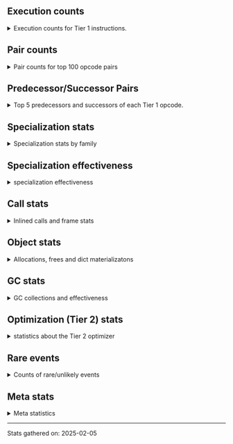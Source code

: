 ## Execution counts

<details>
<summary> Execution counts for Tier 1 instructions. </summary>


The "miss ratio" column shows the percentage of times the instruction
executed that it deoptimized. When this happens, the base unspecialized
instruction is not counted.

<table>
<thead>
<tr>
<th align="left">Name</th>
<th align="right">Base Count</th>
<th align="right">Head Count</th>
<th align="right">Change</th>
</tr>
</thead>
<tbody>
<tr>
<td align="left">BINARY_OP</td>
<td align="right">12</td>
<td align="right">34</td>
<td align="right">183.3%</td>
</tr>
<tr>
<td align="left">LOAD_FAST</td>
<td align="right">22,674,885</td>
<td align="right">22,674,885</td>
<td align="right">0.0%</td>
</tr>
<tr>
<td align="left">LOAD_CONST_IMMORTAL</td>
<td align="right">17,672,175</td>
<td align="right">17,672,175</td>
<td align="right">0.0%</td>
</tr>
<tr>
<td align="left">STORE_ATTR_INSTANCE_VALUE</td>
<td align="right">17,463,596</td>
<td align="right">17,463,596</td>
<td align="right">0.0%</td>
</tr>
<tr>
<td align="left">RETURN_VALUE</td>
<td align="right">13,308,160</td>
<td align="right">13,308,160</td>
<td align="right">0.0%</td>
</tr>
<tr>
<td align="left">STORE_FAST</td>
<td align="right">13,110,864</td>
<td align="right">13,110,864</td>
<td align="right">0.0%</td>
</tr>
<tr>
<td align="left">LOAD_FAST_LOAD_FAST</td>
<td align="right">8,944,203</td>
<td align="right">8,944,203</td>
<td align="right">0.0%</td>
</tr>
<tr>
<td align="left">RESUME_CHECK</td>
<td align="right">8,942,251</td>
<td align="right">8,942,251</td>
<td align="right">0.0%</td>
</tr>
<tr>
<td align="left">LOAD_GLOBAL_MODULE</td>
<td align="right">4,584,391</td>
<td align="right">4,584,391</td>
<td align="right">0.0%</td>
</tr>
<tr>
<td align="left">FOR_ITER_RANGE</td>
<td align="right">4,578,024</td>
<td align="right">4,578,024</td>
<td align="right">0.0%</td>
</tr>
<tr>
<td align="left">POP_TOP</td>
<td align="right">4,576,225</td>
<td align="right">4,576,225</td>
<td align="right">0.0%</td>
</tr>
<tr>
<td align="left">CALL_PY_EXACT_ARGS</td>
<td align="right">4,576,147</td>
<td align="right">4,576,147</td>
<td align="right">0.0%</td>
</tr>
<tr>
<td align="left">JUMP_BACKWARD_NO_JIT</td>
<td align="right">4,368,048</td>
<td align="right">4,368,048</td>
<td align="right">0.0%</td>
</tr>
<tr>
<td align="left">LOAD_ATTR_INSTANCE_VALUE</td>
<td align="right">4,366,171</td>
<td align="right">4,366,171</td>
<td align="right">0.0%</td>
</tr>
<tr>
<td align="left">LOAD_ATTR_METHOD_WITH_VALUES</td>
<td align="right">4,366,034</td>
<td align="right">4,366,034</td>
<td align="right">0.0%</td>
</tr>
<tr>
<td align="left">EXIT_INIT_CHECK</td>
<td align="right">4,365,898</td>
<td align="right">4,365,898</td>
<td align="right">0.0%</td>
</tr>
<tr>
<td align="left">CALL_ALLOC_AND_ENTER_INIT</td>
<td align="right">4,365,898</td>
<td align="right">4,365,898</td>
<td align="right">0.0%</td>
</tr>
<tr>
<td align="left">POP_ITER</td>
<td align="right">210,117</td>
<td align="right">210,117</td>
<td align="right">0.0%</td>
</tr>
<tr>
<td align="left">LOAD_SMALL_INT</td>
<td align="right">210,117</td>
<td align="right">210,117</td>
<td align="right">0.0%</td>
</tr>
<tr>
<td align="left">GET_ITER</td>
<td align="right">210,048</td>
<td align="right">210,048</td>
<td align="right">0.0%</td>
</tr>
<tr>
<td align="left">POP_JUMP_IF_FALSE</td>
<td align="right">210,048</td>
<td align="right">210,048</td>
<td align="right">0.0%</td>
</tr>
<tr>
<td align="left">CALL_BUILTIN_CLASS</td>
<td align="right">210,045</td>
<td align="right">210,045</td>
<td align="right">0.0%</td>
</tr>
<tr>
<td align="left">LOAD_GLOBAL_BUILTIN</td>
<td align="right">210,045</td>
<td align="right">210,045</td>
<td align="right">0.0%</td>
</tr>
<tr>
<td align="left">COMPARE_OP_INT</td>
<td align="right">209,977</td>
<td align="right">209,977</td>
<td align="right">0.0%</td>
</tr>
<tr>
<td align="left">LOAD_ATTR_METHOD_NO_DICT</td>
<td align="right">208,035</td>
<td align="right">208,035</td>
<td align="right">0.0%</td>
</tr>
<tr>
<td align="left">CALL_LIST_APPEND</td>
<td align="right">207,899</td>
<td align="right">207,899</td>
<td align="right">0.0%</td>
</tr>
<tr>
<td align="left">PUSH_NULL</td>
<td align="right">8,799</td>
<td align="right">8,799</td>
<td align="right">0.0%</td>
</tr>
<tr>
<td align="left">LOAD_ATTR_MODULE</td>
<td align="right">8,448</td>
<td align="right">8,448</td>
<td align="right">0.0%</td>
</tr>
<tr>
<td align="left">CALL_NON_PY_GENERAL</td>
<td align="right">4,360</td>
<td align="right">4,360</td>
<td align="right">0.0%</td>
</tr>
<tr>
<td align="left">CALL_BUILTIN_FAST_WITH_KEYWORDS</td>
<td align="right">4,156</td>
<td align="right">4,156</td>
<td align="right">0.0%</td>
</tr>
<tr>
<td align="left">BUILD_LIST</td>
<td align="right">2,148</td>
<td align="right">2,148</td>
<td align="right">0.0%</td>
</tr>
<tr>
<td align="left">POP_JUMP_IF_NOT_NONE</td>
<td align="right">2,148</td>
<td align="right">2,148</td>
<td align="right">0.0%</td>
</tr>
<tr>
<td align="left">DELETE_FAST</td>
<td align="right">2,079</td>
<td align="right">2,079</td>
<td align="right">0.0%</td>
</tr>
<tr>
<td align="left">BINARY_OP_ADD_INT</td>
<td align="right">2,078</td>
<td align="right">2,078</td>
<td align="right">0.0%</td>
</tr>
<tr>
<td align="left">BINARY_OP_MULTIPLY_INT</td>
<td align="right">2,078</td>
<td align="right">2,078</td>
<td align="right">0.0%</td>
</tr>
<tr>
<td align="left">BINARY_OP_SUBTRACT_FLOAT</td>
<td align="right">2,078</td>
<td align="right">2,078</td>
<td align="right">0.0%</td>
</tr>
<tr>
<td align="left">BINARY_OP_ADD_FLOAT</td>
<td align="right">2,075</td>
<td align="right">2,075</td>
<td align="right">0.0%</td>
</tr>
<tr>
<td align="left">LOAD_ATTR</td>
<td align="right">306</td>
<td align="right">306</td>
<td align="right">0.0%</td>
</tr>
<tr>
<td align="left">CALL</td>
<td align="right">268</td>
<td align="right">268</td>
<td align="right">0.0%</td>
</tr>
<tr>
<td align="left">CALL_FUNCTION_EX</td>
<td align="right">138</td>
<td align="right">138</td>
<td align="right">0.0%</td>
</tr>
<tr>
<td align="left">BUILD_TUPLE</td>
<td align="right">138</td>
<td align="right">138</td>
<td align="right">0.0%</td>
</tr>
<tr>
<td align="left">LOAD_DEREF</td>
<td align="right">138</td>
<td align="right">138</td>
<td align="right">0.0%</td>
</tr>
<tr>
<td align="left">LOAD_CONST_MORTAL</td>
<td align="right">136</td>
<td align="right">136</td>
<td align="right">0.0%</td>
</tr>
<tr>
<td align="left">TO_BOOL</td>
<td align="right">112</td>
<td align="right">112</td>
<td align="right">0.0%</td>
</tr>
<tr>
<td align="left">LOAD_GLOBAL</td>
<td align="right">108</td>
<td align="right">108</td>
<td align="right">0.0%</td>
</tr>
<tr>
<td align="left">FOR_ITER</td>
<td align="right">77</td>
<td align="right">77</td>
<td align="right">0.0%</td>
</tr>
<tr>
<td align="left">MAKE_FUNCTION</td>
<td align="right">69</td>
<td align="right">69</td>
<td align="right">0.0%</td>
</tr>
<tr>
<td align="left">NOP</td>
<td align="right">69</td>
<td align="right">69</td>
<td align="right">0.0%</td>
</tr>
<tr>
<td align="left">CALL_INTRINSIC_1</td>
<td align="right">69</td>
<td align="right">69</td>
<td align="right">0.0%</td>
</tr>
<tr>
<td align="left">COPY_FREE_VARS</td>
<td align="right">69</td>
<td align="right">69</td>
<td align="right">0.0%</td>
</tr>
<tr>
<td align="left">IS_OP</td>
<td align="right">69</td>
<td align="right">69</td>
<td align="right">0.0%</td>
</tr>
<tr>
<td align="left">JUMP_FORWARD</td>
<td align="right">69</td>
<td align="right">69</td>
<td align="right">0.0%</td>
</tr>
<tr>
<td align="left">LIST_EXTEND</td>
<td align="right">69</td>
<td align="right">69</td>
<td align="right">0.0%</td>
</tr>
<tr>
<td align="left">MAKE_CELL</td>
<td align="right">69</td>
<td align="right">69</td>
<td align="right">0.0%</td>
</tr>
<tr>
<td align="left">POP_JUMP_IF_TRUE</td>
<td align="right">69</td>
<td align="right">69</td>
<td align="right">0.0%</td>
</tr>
<tr>
<td align="left">SET_FUNCTION_ATTRIBUTE</td>
<td align="right">69</td>
<td align="right">69</td>
<td align="right">0.0%</td>
</tr>
<tr>
<td align="left">STORE_DEREF</td>
<td align="right">69</td>
<td align="right">69</td>
<td align="right">0.0%</td>
</tr>
<tr>
<td align="left">STORE_FAST_STORE_FAST</td>
<td align="right">69</td>
<td align="right">69</td>
<td align="right">0.0%</td>
</tr>
<tr>
<td align="left">BINARY_SUBSCR_TUPLE_INT</td>
<td align="right">68</td>
<td align="right"></td>
<td align="right"></td>
</tr>
<tr>
<td align="left">CALL_METHOD_DESCRIPTOR_NOARGS</td>
<td align="right">68</td>
<td align="right">68</td>
<td align="right">0.0%</td>
</tr>
<tr>
<td align="left">CALL_METHOD_DESCRIPTOR_O</td>
<td align="right">68</td>
<td align="right">68</td>
<td align="right">0.0%</td>
</tr>
<tr>
<td align="left">CALL_PY_GENERAL</td>
<td align="right">68</td>
<td align="right">68</td>
<td align="right">0.0%</td>
</tr>
<tr>
<td align="left">TO_BOOL_BOOL</td>
<td align="right">68</td>
<td align="right">68</td>
<td align="right">0.0%</td>
</tr>
<tr>
<td align="left">UNPACK_SEQUENCE_TWO_TUPLE</td>
<td align="right">68</td>
<td align="right">68</td>
<td align="right">0.0%</td>
</tr>
<tr>
<td align="left">BINARY_SUBSCR</td>
<td align="right">22</td>
<td align="right"></td>
<td align="right"></td>
</tr>
<tr>
<td align="left">UNPACK_SEQUENCE</td>
<td align="right">22</td>
<td align="right">22</td>
<td align="right">0.0%</td>
</tr>
<tr>
<td align="left">LOAD_CONST</td>
<td align="right">17</td>
<td align="right">17</td>
<td align="right">0.0%</td>
</tr>
<tr>
<td align="left">RESUME</td>
<td align="right">11</td>
<td align="right">11</td>
<td align="right">0.0%</td>
</tr>
<tr>
<td align="left">STORE_ATTR</td>
<td align="right">8</td>
<td align="right">8</td>
<td align="right">0.0%</td>
</tr>
<tr>
<td align="left">COMPARE_OP</td>
<td align="right">4</td>
<td align="right">4</td>
<td align="right">0.0%</td>
</tr>
<tr>
<td align="left">JUMP_BACKWARD</td>
<td align="right">4</td>
<td align="right">4</td>
<td align="right">0.0%</td>
</tr>
<tr>
<td align="left">INTERPRETER_EXIT</td>
<td align="right">2</td>
<td align="right">2</td>
<td align="right">0.0%</td>
</tr>
<tr>
<td align="left">BINARY_OP_SUBSCR_TUPLE_INT</td>
<td align="right"></td>
<td align="right">68</td>
<td align="right"></td>
</tr>
</tbody>
</table>


</details>

## Pair counts

<details>
<summary> Pair counts for top 100 opcode pairs </summary>


Pairs of specialized operations that deoptimize and are then followed by
the corresponding unspecialized instruction are not counted as pairs.

Not included in comparative output.


</details>

## Predecessor/Successor Pairs

<details>
<summary> Top 5 predecessors and successors of each Tier 1 opcode. </summary>


This does not include the unspecialized instructions that occur after a
specialized instruction deoptimizes.

Not included in comparative output.


</details>

## Specialization stats

<details>
<summary> Specialization stats by family </summary>

### BINARY_OP

<details>
<summary> specialization stats for BINARY_OP family </summary>

<table>
<thead>
<tr>
<th align="left">Kind</th>
<th align="right">Base Count</th>
<th align="right">Base Ratio</th>
<th align="right">Head Count</th>
<th align="right">Head Ratio</th>
<th align="right">Change</th>
</tr>
</thead>
<tbody>
<tr>
<td align="left">
deferred
<details>
<summary>ⓘ</summary>

Lists the number of "deferred" (i.e. not specialized) instructions executed.
</details>
</td>
<td align="right">7</td>
<td align="right">0.1%</td>
<td align="right">8</td>
<td align="right">0.1%</td>
<td align="right">14.3%</td>
</tr>
<tr>
<td align="left">
hit
<details>
<summary>ⓘ</summary>

Specialized instructions that complete.
</details>
</td>
<td align="right">8,243</td>
<td align="right">99.1%</td>
<td align="right">8,311</td>
<td align="right">98.8%</td>
<td align="right">0.8%</td>
</tr>
<tr>
<td align="left">
miss
<details>
<summary>ⓘ</summary>

Specialized instructions that deopt.
</details>
</td>
<td align="right">66</td>
<td align="right">0.8%</td>
<td align="right">66</td>
<td align="right">0.8%</td>
<td align="right">0.0%</td>
</tr>
</tbody>
</table>

<table>
<thead>
<tr>
<th align="left">Success</th>
<th align="right">Base Count</th>
<th align="right">Base Ratio</th>
<th align="right">Head Count</th>
<th align="right">Head Ratio</th>
<th align="right">Change</th>
</tr>
</thead>
<tbody>
<tr>
<td align="left">Success</td>
<td align="right">4</td>
<td align="right">80.0%</td>
<td align="right">25</td>
<td align="right">96.2%</td>
<td align="right">525.0%</td>
</tr>
<tr>
<td align="left">Failure</td>
<td align="right">1</td>
<td align="right">20.0%</td>
<td align="right">1</td>
<td align="right">3.8%</td>
<td align="right">0.0%</td>
</tr>
</tbody>
</table>

<table>
<thead>
<tr>
<th align="left">Failure kind</th>
<th align="right">Base Count</th>
<th align="right">Base Ratio</th>
<th align="right">Head Count</th>
<th align="right">Head Ratio</th>
<th align="right">Change</th>
</tr>
</thead>
<tbody>
<tr>
<td align="left">add different types</td>
<td align="right">1</td>
<td align="right">100.0%</td>
<td align="right">1</td>
<td align="right">100.0%</td>
<td align="right">0.0%</td>
</tr>
</tbody>
</table>


</details>

### CALL

<details>
<summary> specialization stats for CALL family </summary>

<table>
<thead>
<tr>
<th align="left">Kind</th>
<th align="right">Base Count</th>
<th align="right">Base Ratio</th>
<th align="right">Head Count</th>
<th align="right">Head Ratio</th>
<th align="right">Change</th>
</tr>
</thead>
<tbody>
<tr>
<td align="left">
deferred
<details>
<summary>ⓘ</summary>

Lists the number of "deferred" (i.e. not specialized) instructions executed.
</details>
</td>
<td align="right">24</td>
<td align="right">0.0%</td>
<td align="right">24</td>
<td align="right">0.0%</td>
<td align="right">0.0%</td>
</tr>
<tr>
<td align="left">
hit
<details>
<summary>ⓘ</summary>

Specialized instructions that complete.
</details>
</td>
<td align="right">9,364,281</td>
<td align="right">100.0%</td>
<td align="right">9,364,281</td>
<td align="right">100.0%</td>
<td align="right">0.0%</td>
</tr>
</tbody>
</table>

<table>
<thead>
<tr>
<th align="left">Success</th>
<th align="right">Base Count</th>
<th align="right">Base Ratio</th>
<th align="right">Head Count</th>
<th align="right">Head Ratio</th>
<th align="right">Change</th>
</tr>
</thead>
<tbody>
<tr>
<td align="left">Success</td>
<td align="right">244</td>
<td align="right">100.0%</td>
<td align="right">244</td>
<td align="right">100.0%</td>
<td align="right">0.0%</td>
</tr>
<tr>
<td align="left">Failure</td>
<td align="right">0</td>
<td align="right">0.0%</td>
<td align="right">0</td>
<td align="right">0.0%</td>
<td align="right"></td>
</tr>
</tbody>
</table>


</details>

### COMPARE_OP

<details>
<summary> specialization stats for COMPARE_OP family </summary>

<table>
<thead>
<tr>
<th align="left">Kind</th>
<th align="right">Base Count</th>
<th align="right">Base Ratio</th>
<th align="right">Head Count</th>
<th align="right">Head Ratio</th>
<th align="right">Change</th>
</tr>
</thead>
<tbody>
<tr>
<td align="left">
deferred
<details>
<summary>ⓘ</summary>

Lists the number of "deferred" (i.e. not specialized) instructions executed.
</details>
</td>
<td align="right">2</td>
<td align="right">0.0%</td>
<td align="right">2</td>
<td align="right">0.0%</td>
<td align="right">0.0%</td>
</tr>
<tr>
<td align="left">
hit
<details>
<summary>ⓘ</summary>

Specialized instructions that complete.
</details>
</td>
<td align="right">209,977</td>
<td align="right">100.0%</td>
<td align="right">209,977</td>
<td align="right">100.0%</td>
<td align="right">0.0%</td>
</tr>
</tbody>
</table>

<table>
<thead>
<tr>
<th align="left">Success</th>
<th align="right">Base Count</th>
<th align="right">Base Ratio</th>
<th align="right">Head Count</th>
<th align="right">Head Ratio</th>
<th align="right">Change</th>
</tr>
</thead>
<tbody>
<tr>
<td align="left">Success</td>
<td align="right">2</td>
<td align="right">100.0%</td>
<td align="right">2</td>
<td align="right">100.0%</td>
<td align="right">0.0%</td>
</tr>
<tr>
<td align="left">Failure</td>
<td align="right">0</td>
<td align="right">0.0%</td>
<td align="right">0</td>
<td align="right">0.0%</td>
<td align="right"></td>
</tr>
</tbody>
</table>


</details>

### FOR_ITER

<details>
<summary> specialization stats for FOR_ITER family </summary>

<table>
<thead>
<tr>
<th align="left">Kind</th>
<th align="right">Base Count</th>
<th align="right">Base Ratio</th>
<th align="right">Head Count</th>
<th align="right">Head Ratio</th>
<th align="right">Change</th>
</tr>
</thead>
<tbody>
<tr>
<td align="left">
deferred
<details>
<summary>ⓘ</summary>

Lists the number of "deferred" (i.e. not specialized) instructions executed.
</details>
</td>
<td align="right">72</td>
<td align="right">0.0%</td>
<td align="right">72</td>
<td align="right">0.0%</td>
<td align="right">0.0%</td>
</tr>
<tr>
<td align="left">
hit
<details>
<summary>ⓘ</summary>

Specialized instructions that complete.
</details>
</td>
<td align="right">4,578,024</td>
<td align="right">100.0%</td>
<td align="right">4,578,024</td>
<td align="right">100.0%</td>
<td align="right">0.0%</td>
</tr>
</tbody>
</table>

<table>
<thead>
<tr>
<th align="left">Success</th>
<th align="right">Base Count</th>
<th align="right">Base Ratio</th>
<th align="right">Head Count</th>
<th align="right">Head Ratio</th>
<th align="right">Change</th>
</tr>
</thead>
<tbody>
<tr>
<td align="left">Success</td>
<td align="right">3</td>
<td align="right">60.0%</td>
<td align="right">3</td>
<td align="right">60.0%</td>
<td align="right">0.0%</td>
</tr>
<tr>
<td align="left">Failure</td>
<td align="right">2</td>
<td align="right">40.0%</td>
<td align="right">2</td>
<td align="right">40.0%</td>
<td align="right">0.0%</td>
</tr>
</tbody>
</table>

<table>
<thead>
<tr>
<th align="left">Failure kind</th>
<th align="right">Base Count</th>
<th align="right">Base Ratio</th>
<th align="right">Head Count</th>
<th align="right">Head Ratio</th>
<th align="right">Change</th>
</tr>
</thead>
<tbody>
<tr>
<td align="left">dict values</td>
<td align="right">2</td>
<td align="right">100.0%</td>
<td align="right">2</td>
<td align="right">100.0%</td>
<td align="right">0.0%</td>
</tr>
</tbody>
</table>


</details>

### LOAD_ATTR

<details>
<summary> specialization stats for LOAD_ATTR family </summary>

<table>
<thead>
<tr>
<th align="left">Kind</th>
<th align="right">Base Count</th>
<th align="right">Base Ratio</th>
<th align="right">Head Count</th>
<th align="right">Head Ratio</th>
<th align="right">Change</th>
</tr>
</thead>
<tbody>
<tr>
<td align="left">
deferred
<details>
<summary>ⓘ</summary>

Lists the number of "deferred" (i.e. not specialized) instructions executed.
</details>
</td>
<td align="right">87</td>
<td align="right">0.0%</td>
<td align="right">87</td>
<td align="right">0.0%</td>
<td align="right">0.0%</td>
</tr>
<tr>
<td align="left">
hit
<details>
<summary>ⓘ</summary>

Specialized instructions that complete.
</details>
</td>
<td align="right">8,948,688</td>
<td align="right">100.0%</td>
<td align="right">8,948,688</td>
<td align="right">100.0%</td>
<td align="right">0.0%</td>
</tr>
</tbody>
</table>

<table>
<thead>
<tr>
<th align="left">Success</th>
<th align="right">Base Count</th>
<th align="right">Base Ratio</th>
<th align="right">Head Count</th>
<th align="right">Head Ratio</th>
<th align="right">Change</th>
</tr>
</thead>
<tbody>
<tr>
<td align="left">Success</td>
<td align="right">197</td>
<td align="right">90.0%</td>
<td align="right">197</td>
<td align="right">90.0%</td>
<td align="right">0.0%</td>
</tr>
<tr>
<td align="left">Failure</td>
<td align="right">22</td>
<td align="right">10.0%</td>
<td align="right">22</td>
<td align="right">10.0%</td>
<td align="right">0.0%</td>
</tr>
</tbody>
</table>


</details>

### LOAD_GLOBAL

<details>
<summary> specialization stats for LOAD_GLOBAL family </summary>

<table>
<thead>
<tr>
<th align="left">Kind</th>
<th align="right">Base Count</th>
<th align="right">Base Ratio</th>
<th align="right">Head Count</th>
<th align="right">Head Ratio</th>
<th align="right">Change</th>
</tr>
</thead>
<tbody>
<tr>
<td align="left">
deferred
<details>
<summary>ⓘ</summary>

Lists the number of "deferred" (i.e. not specialized) instructions executed.
</details>
</td>
<td align="right">14</td>
<td align="right">0.0%</td>
<td align="right">14</td>
<td align="right">0.0%</td>
<td align="right">0.0%</td>
</tr>
<tr>
<td align="left">
hit
<details>
<summary>ⓘ</summary>

Specialized instructions that complete.
</details>
</td>
<td align="right">4,794,436</td>
<td align="right">100.0%</td>
<td align="right">4,794,436</td>
<td align="right">100.0%</td>
<td align="right">0.0%</td>
</tr>
</tbody>
</table>

<table>
<thead>
<tr>
<th align="left">Success</th>
<th align="right">Base Count</th>
<th align="right">Base Ratio</th>
<th align="right">Head Count</th>
<th align="right">Head Ratio</th>
<th align="right">Change</th>
</tr>
</thead>
<tbody>
<tr>
<td align="left">Success</td>
<td align="right">94</td>
<td align="right">100.0%</td>
<td align="right">94</td>
<td align="right">100.0%</td>
<td align="right">0.0%</td>
</tr>
<tr>
<td align="left">Failure</td>
<td align="right">0</td>
<td align="right">0.0%</td>
<td align="right">0</td>
<td align="right">0.0%</td>
<td align="right"></td>
</tr>
</tbody>
</table>


</details>

### STORE_ATTR

<details>
<summary> specialization stats for STORE_ATTR family </summary>

<table>
<thead>
<tr>
<th align="left">Kind</th>
<th align="right">Base Count</th>
<th align="right">Base Ratio</th>
<th align="right">Head Count</th>
<th align="right">Head Ratio</th>
<th align="right">Change</th>
</tr>
</thead>
<tbody>
<tr>
<td align="left">
deferred
<details>
<summary>ⓘ</summary>

Lists the number of "deferred" (i.e. not specialized) instructions executed.
</details>
</td>
<td align="right">4</td>
<td align="right">0.0%</td>
<td align="right">4</td>
<td align="right">0.0%</td>
<td align="right">0.0%</td>
</tr>
<tr>
<td align="left">
hit
<details>
<summary>ⓘ</summary>

Specialized instructions that complete.
</details>
</td>
<td align="right">17,463,596</td>
<td align="right">100.0%</td>
<td align="right">17,463,596</td>
<td align="right">100.0%</td>
<td align="right">0.0%</td>
</tr>
</tbody>
</table>

<table>
<thead>
<tr>
<th align="left">Success</th>
<th align="right">Base Count</th>
<th align="right">Base Ratio</th>
<th align="right">Head Count</th>
<th align="right">Head Ratio</th>
<th align="right">Change</th>
</tr>
</thead>
<tbody>
<tr>
<td align="left">Success</td>
<td align="right">4</td>
<td align="right">100.0%</td>
<td align="right">4</td>
<td align="right">100.0%</td>
<td align="right">0.0%</td>
</tr>
<tr>
<td align="left">Failure</td>
<td align="right">0</td>
<td align="right">0.0%</td>
<td align="right">0</td>
<td align="right">0.0%</td>
<td align="right"></td>
</tr>
</tbody>
</table>


</details>

### TO_BOOL

<details>
<summary> specialization stats for TO_BOOL family </summary>

<table>
<thead>
<tr>
<th align="left">Kind</th>
<th align="right">Base Count</th>
<th align="right">Base Ratio</th>
<th align="right">Head Count</th>
<th align="right">Head Ratio</th>
<th align="right">Change</th>
</tr>
</thead>
<tbody>
<tr>
<td align="left">
deferred
<details>
<summary>ⓘ</summary>

Lists the number of "deferred" (i.e. not specialized) instructions executed.
</details>
</td>
<td align="right">70</td>
<td align="right">38.9%</td>
<td align="right">70</td>
<td align="right">38.9%</td>
<td align="right">0.0%</td>
</tr>
<tr>
<td align="left">
hit
<details>
<summary>ⓘ</summary>

Specialized instructions that complete.
</details>
</td>
<td align="right">68</td>
<td align="right">37.8%</td>
<td align="right">68</td>
<td align="right">37.8%</td>
<td align="right">0.0%</td>
</tr>
</tbody>
</table>

<table>
<thead>
<tr>
<th align="left">Success</th>
<th align="right">Base Count</th>
<th align="right">Base Ratio</th>
<th align="right">Head Count</th>
<th align="right">Head Ratio</th>
<th align="right">Change</th>
</tr>
</thead>
<tbody>
<tr>
<td align="left">Success</td>
<td align="right">21</td>
<td align="right">50.0%</td>
<td align="right">21</td>
<td align="right">50.0%</td>
<td align="right">0.0%</td>
</tr>
<tr>
<td align="left">Failure</td>
<td align="right">21</td>
<td align="right">50.0%</td>
<td align="right">21</td>
<td align="right">50.0%</td>
<td align="right">0.0%</td>
</tr>
</tbody>
</table>

<table>
<thead>
<tr>
<th align="left">Failure kind</th>
<th align="right">Base Count</th>
<th align="right">Base Ratio</th>
<th align="right">Head Count</th>
<th align="right">Head Ratio</th>
<th align="right">Change</th>
</tr>
</thead>
<tbody>
<tr>
<td align="left">sequence</td>
<td align="right">21</td>
<td align="right">100.0%</td>
<td align="right">21</td>
<td align="right">100.0%</td>
<td align="right">0.0%</td>
</tr>
</tbody>
</table>


</details>

### UNPACK_SEQUENCE

<details>
<summary> specialization stats for UNPACK_SEQUENCE family </summary>

<table>
<thead>
<tr>
<th align="left">Kind</th>
<th align="right">Base Count</th>
<th align="right">Base Ratio</th>
<th align="right">Head Count</th>
<th align="right">Head Ratio</th>
<th align="right">Change</th>
</tr>
</thead>
<tbody>
<tr>
<td align="left">
deferred
<details>
<summary>ⓘ</summary>

Lists the number of "deferred" (i.e. not specialized) instructions executed.
</details>
</td>
<td align="right">1</td>
<td align="right">1.1%</td>
<td align="right">1</td>
<td align="right">1.1%</td>
<td align="right">0.0%</td>
</tr>
<tr>
<td align="left">
hit
<details>
<summary>ⓘ</summary>

Specialized instructions that complete.
</details>
</td>
<td align="right">68</td>
<td align="right">75.6%</td>
<td align="right">68</td>
<td align="right">75.6%</td>
<td align="right">0.0%</td>
</tr>
</tbody>
</table>

<table>
<thead>
<tr>
<th align="left">Success</th>
<th align="right">Base Count</th>
<th align="right">Base Ratio</th>
<th align="right">Head Count</th>
<th align="right">Head Ratio</th>
<th align="right">Change</th>
</tr>
</thead>
<tbody>
<tr>
<td align="left">Success</td>
<td align="right">21</td>
<td align="right">100.0%</td>
<td align="right">21</td>
<td align="right">100.0%</td>
<td align="right">0.0%</td>
</tr>
<tr>
<td align="left">Failure</td>
<td align="right">0</td>
<td align="right">0.0%</td>
<td align="right">0</td>
<td align="right">0.0%</td>
<td align="right"></td>
</tr>
</tbody>
</table>


</details>


</details>

## Specialization effectiveness

<details>
<summary> specialization effectiveness </summary>


All entries are execution counts. Should add up to the total number of
Tier 1 instructions executed.

<table>
<thead>
<tr>
<th align="left">Instructions</th>
<th align="right">Base Count</th>
<th align="right">Base Ratio</th>
<th align="right">Head Count</th>
<th align="right">Head Ratio</th>
<th align="right">Change</th>
</tr>
</thead>
<tbody>
<tr>
<td align="left">
Basic
<details>
<summary>ⓘ</summary>

Instructions that are not and cannot be specialized, e.g. `LOAD_FAST`.
</details>
</td>
<td align="right">67,837,015</td>
<td align="right">47.0%</td>
<td align="right">67,837,015</td>
<td align="right">47.0%</td>
<td align="right">0.0%</td>
</tr>
<tr>
<td align="left">
Not specialized
<details>
<summary>ⓘ</summary>

Instructions that could be specialized but aren't, e.g. `LOAD_ATTR`, `BINARY_SLICE`.
</details>
</td>
<td align="right">939</td>
<td align="right">0.0%</td>
<td align="right">939</td>
<td align="right">0.0%</td>
<td align="right">0.0%</td>
</tr>
<tr>
<td align="left">
Specialized hits
<details>
<summary>ⓘ</summary>

Specialized instructions, e.g. `LOAD_ATTR_MODULE` that complete.
</details>
</td>
<td align="right">76,352,408</td>
<td align="right">53.0%</td>
<td align="right">76,352,408</td>
<td align="right">53.0%</td>
<td align="right">0.0%</td>
</tr>
<tr>
<td align="left">
Specialized misses
<details>
<summary>ⓘ</summary>

Specialized instructions, e.g. `LOAD_ATTR_MODULE` that deopt.
</details>
</td>
<td align="right">2,145</td>
<td align="right">0.0%</td>
<td align="right">2,145</td>
<td align="right">0.0%</td>
<td align="right">0.0%</td>
</tr>
</tbody>
</table>

### Deferred by instruction

<details>
<summary> Breakdown of deferred (not specialized) instruction counts by family </summary>

<table>
<thead>
<tr>
<th align="left">Name</th>
<th align="right">Base Count</th>
<th align="right">Base Ratio</th>
<th align="right">Head Count</th>
<th align="right">Head Ratio</th>
<th align="right">Change</th>
</tr>
</thead>
<tbody>
<tr>
<td align="left">BINARY_OP</td>
<td align="right">7</td>
<td align="right">2.5%</td>
<td align="right">8</td>
<td align="right">2.8%</td>
<td align="right">14.3%</td>
</tr>
<tr>
<td align="left">LOAD_ATTR</td>
<td align="right">87</td>
<td align="right">30.9%</td>
<td align="right">87</td>
<td align="right">30.9%</td>
<td align="right">0.0%</td>
</tr>
<tr>
<td align="left">FOR_ITER</td>
<td align="right">72</td>
<td align="right">25.5%</td>
<td align="right">72</td>
<td align="right">25.5%</td>
<td align="right">0.0%</td>
</tr>
<tr>
<td align="left">TO_BOOL</td>
<td align="right">70</td>
<td align="right">24.8%</td>
<td align="right">70</td>
<td align="right">24.8%</td>
<td align="right">0.0%</td>
</tr>
<tr>
<td align="left">CALL</td>
<td align="right">24</td>
<td align="right">8.5%</td>
<td align="right">24</td>
<td align="right">8.5%</td>
<td align="right">0.0%</td>
</tr>
<tr>
<td align="left">LOAD_GLOBAL</td>
<td align="right">14</td>
<td align="right">5.0%</td>
<td align="right">14</td>
<td align="right">5.0%</td>
<td align="right">0.0%</td>
</tr>
<tr>
<td align="left">STORE_ATTR</td>
<td align="right">4</td>
<td align="right">1.4%</td>
<td align="right">4</td>
<td align="right">1.4%</td>
<td align="right">0.0%</td>
</tr>
<tr>
<td align="left">COMPARE_OP</td>
<td align="right">2</td>
<td align="right">0.7%</td>
<td align="right">2</td>
<td align="right">0.7%</td>
<td align="right">0.0%</td>
</tr>
<tr>
<td align="left">BINARY_SUBSCR</td>
<td align="right">1</td>
<td align="right">0.4%</td>
<td align="right"></td>
<td align="right"></td>
<td align="right"></td>
</tr>
<tr>
<td align="left">UNPACK_SEQUENCE</td>
<td align="right">1</td>
<td align="right">0.4%</td>
<td align="right">1</td>
<td align="right">0.4%</td>
<td align="right">0.0%</td>
</tr>
<tr>
<td align="left">BINARY_SLICE</td>
<td align="right"></td>
<td align="right"></td>
<td align="right">0</td>
<td align="right">0.0%</td>
<td align="right"></td>
</tr>
</tbody>
</table>


</details>

### Misses by instruction

<details>
<summary> Breakdown of misses (specialized deopts) instruction counts by family </summary>

<table>
<thead>
<tr>
<th align="left">Name</th>
<th align="right">Base Count</th>
<th align="right">Base Ratio</th>
<th align="right">Head Count</th>
<th align="right">Head Ratio</th>
<th align="right">Change</th>
</tr>
</thead>
<tbody>
<tr>
<td align="left">RESUME</td>
<td align="right">2,079</td>
<td align="right">49.2%</td>
<td align="right">2,079</td>
<td align="right">49.2%</td>
<td align="right">0.0%</td>
</tr>
<tr>
<td align="left">RESUME_CHECK</td>
<td align="right">2,079</td>
<td align="right">49.2%</td>
<td align="right">2,079</td>
<td align="right">49.2%</td>
<td align="right">0.0%</td>
</tr>
<tr>
<td align="left">BINARY_OP_ADD_FLOAT</td>
<td align="right">66</td>
<td align="right">1.6%</td>
<td align="right">66</td>
<td align="right">1.6%</td>
<td align="right">0.0%</td>
</tr>
<tr>
<td align="left">CACHE</td>
<td align="right">0</td>
<td align="right">0.0%</td>
<td align="right">0</td>
<td align="right">0.0%</td>
<td align="right"></td>
</tr>
<tr>
<td align="left">CALL_FUNCTION_EX</td>
<td align="right">0</td>
<td align="right">0.0%</td>
<td align="right">0</td>
<td align="right">0.0%</td>
<td align="right"></td>
</tr>
<tr>
<td align="left">EXIT_INIT_CHECK</td>
<td align="right">0</td>
<td align="right">0.0%</td>
<td align="right">0</td>
<td align="right">0.0%</td>
<td align="right"></td>
</tr>
<tr>
<td align="left">GET_ITER</td>
<td align="right">0</td>
<td align="right">0.0%</td>
<td align="right">0</td>
<td align="right">0.0%</td>
<td align="right"></td>
</tr>
<tr>
<td align="left">MAKE_FUNCTION</td>
<td align="right">0</td>
<td align="right">0.0%</td>
<td align="right">0</td>
<td align="right">0.0%</td>
<td align="right"></td>
</tr>
<tr>
<td align="left">NOP</td>
<td align="right">0</td>
<td align="right">0.0%</td>
<td align="right">0</td>
<td align="right">0.0%</td>
<td align="right"></td>
</tr>
<tr>
<td align="left">POP_ITER</td>
<td align="right">0</td>
<td align="right">0.0%</td>
<td align="right">0</td>
<td align="right">0.0%</td>
<td align="right"></td>
</tr>
</tbody>
</table>


</details>


</details>

## Call stats

<details>
<summary> Inlined calls and frame stats </summary>


This shows what fraction of calls to Python functions are inlined (i.e.
not having a call at the C level) and for those that are not, where the
call comes from.  The various categories overlap.

Also includes the count of frame objects created.

<table>
<thead>
<tr>
<th align="left"></th>
<th align="right">Base Count</th>
<th align="right">Base Ratio</th>
<th align="right">Head Count</th>
<th align="right">Head Ratio</th>
<th align="right">Change</th>
</tr>
</thead>
<tbody>
<tr>
<td align="left">Calls to PyEval_EvalDefault</td>
<td align="right">71</td>
<td align="right">0.0%</td>
<td align="right">71</td>
<td align="right">0.0%</td>
<td align="right">0.0%</td>
</tr>
<tr>
<td align="left">Calls to Python functions inlined</td>
<td align="right">8,942,191</td>
<td align="right">100.0%</td>
<td align="right">8,942,191</td>
<td align="right">100.0%</td>
<td align="right">0.0%</td>
</tr>
<tr>
<td align="left">Calls via PyEval_EvalFrame (total)</td>
<td align="right">71</td>
<td align="right">0.0%</td>
<td align="right">71</td>
<td align="right">0.0%</td>
<td align="right">0.0%</td>
</tr>
<tr>
<td align="left">Calls via PyEval_EvalFrame (vector)</td>
<td align="right">71</td>
<td align="right">0.0%</td>
<td align="right">71</td>
<td align="right">0.0%</td>
<td align="right">0.0%</td>
</tr>
<tr>
<td align="left">Calls via PyEval_EvalFrame (generator)</td>
<td align="right">0</td>
<td align="right">0.0%</td>
<td align="right">0</td>
<td align="right">0.0%</td>
<td align="right"></td>
</tr>
<tr>
<td align="left">Calls via PyEval_EvalFrame (legacy)</td>
<td align="right">0</td>
<td align="right">0.0%</td>
<td align="right">0</td>
<td align="right">0.0%</td>
<td align="right"></td>
</tr>
<tr>
<td align="left">Calls via PyEval_EvalFrame (function vectorcall)</td>
<td align="right">71</td>
<td align="right">0.0%</td>
<td align="right">71</td>
<td align="right">0.0%</td>
<td align="right">0.0%</td>
</tr>
<tr>
<td align="left">Calls via PyEval_EvalFrame (build class)</td>
<td align="right">0</td>
<td align="right">0.0%</td>
<td align="right">0</td>
<td align="right">0.0%</td>
<td align="right"></td>
</tr>
<tr>
<td align="left">Calls via PyEval_EvalFrame (slot)</td>
<td align="right">0</td>
<td align="right">0.0%</td>
<td align="right">0</td>
<td align="right">0.0%</td>
<td align="right"></td>
</tr>
<tr>
<td align="left">Calls via PyEval_EvalFrame (function ex)</td>
<td align="right">69</td>
<td align="right">0.0%</td>
<td align="right">69</td>
<td align="right">0.0%</td>
<td align="right">0.0%</td>
</tr>
<tr>
<td align="left">Calls via PyEval_EvalFrame (api)</td>
<td align="right">0</td>
<td align="right">0.0%</td>
<td align="right">0</td>
<td align="right">0.0%</td>
<td align="right"></td>
</tr>
<tr>
<td align="left">Calls via PyEval_EvalFrame (method)</td>
<td align="right">0</td>
<td align="right">0.0%</td>
<td align="right">0</td>
<td align="right">0.0%</td>
<td align="right"></td>
</tr>
<tr>
<td align="left">Frame objects created</td>
<td align="right">0</td>
<td align="right">0.0%</td>
<td align="right">0</td>
<td align="right">0.0%</td>
<td align="right"></td>
</tr>
<tr>
<td align="left">Frames pushed</td>
<td align="right">13,308,160</td>
<td align="right">148.8%</td>
<td align="right">13,308,160</td>
<td align="right">148.8%</td>
<td align="right">0.0%</td>
</tr>
</tbody>
</table>


</details>

## Object stats

<details>
<summary> Allocations, frees and dict materializatons </summary>


Below, "allocations" means "allocations that are not from a freelist".
Total allocations = "Allocations from freelist" + "Allocations".

"Inline values" is the number of values arrays inlined into objects.

The cache hit/miss numbers are for the MRO cache, split into dunder and
other names.

<table>
<thead>
<tr>
<th align="left"></th>
<th align="right">Base Count</th>
<th align="right">Base Ratio</th>
<th align="right">Head Count</th>
<th align="right">Head Ratio</th>
<th align="right">Change</th>
</tr>
</thead>
<tbody>
<tr>
<td align="left">Method cache collisions</td>
<td align="right">27</td>
<td align="right"></td>
<td align="right">14</td>
<td align="right"></td>
<td align="right">-48.1%</td>
</tr>
<tr>
<td align="left">Method cache misses</td>
<td align="right">34</td>
<td align="right"></td>
<td align="right">33</td>
<td align="right"></td>
<td align="right">-2.9%</td>
</tr>
<tr>
<td align="left">Method cache hits</td>
<td align="right">234</td>
<td align="right"></td>
<td align="right">235</td>
<td align="right"></td>
<td align="right">0.4%</td>
</tr>
<tr>
<td align="left">Immortal decrefs</td>
<td align="right">853,053</td>
<td align="right">0.8%</td>
<td align="right">853,055</td>
<td align="right">0.8%</td>
<td align="right">0.0%</td>
</tr>
<tr>
<td align="left">Immortal increfs</td>
<td align="right">652,094</td>
<td align="right">0.8%</td>
<td align="right">652,095</td>
<td align="right">0.8%</td>
<td align="right">0.0%</td>
</tr>
<tr>
<td align="left">Frees</td>
<td align="right">4,813,859</td>
<td align="right"></td>
<td align="right">4,813,857</td>
<td align="right"></td>
<td align="right">-0.0%</td>
</tr>
<tr>
<td align="left">Mortal increfs</td>
<td align="right">8,522,951</td>
<td align="right">10.0%</td>
<td align="right">8,522,948</td>
<td align="right">10.0%</td>
<td align="right">-0.0%</td>
</tr>
<tr>
<td align="left">Mortal decrefs</td>
<td align="right">17,479,913</td>
<td align="right">15.5%</td>
<td align="right">17,479,909</td>
<td align="right">15.5%</td>
<td align="right">-0.0%</td>
</tr>
<tr>
<td align="left">Allocations from freelist</td>
<td align="right">2,300</td>
<td align="right">0.0%</td>
<td align="right">2,300</td>
<td align="right">0.0%</td>
<td align="right">0.0%</td>
</tr>
<tr>
<td align="left">Frees to freelist</td>
<td align="right">10,891</td>
<td align="right"></td>
<td align="right">10,891</td>
<td align="right"></td>
<td align="right">0.0%</td>
</tr>
<tr>
<td align="left">Allocations</td>
<td align="right">4,807,328</td>
<td align="right">100.0%</td>
<td align="right">4,807,328</td>
<td align="right">100.0%</td>
<td align="right">0.0%</td>
</tr>
<tr>
<td align="left">Allocations to 512 bytes</td>
<td align="right">4,807,328</td>
<td align="right">100.0%</td>
<td align="right">4,807,328</td>
<td align="right">100.0%</td>
<td align="right">0.0%</td>
</tr>
<tr>
<td align="left">Allocations to 4 kbytes</td>
<td align="right">0</td>
<td align="right">0.0%</td>
<td align="right">0</td>
<td align="right">0.0%</td>
<td align="right"></td>
</tr>
<tr>
<td align="left">Allocations over 4 kbytes</td>
<td align="right">0</td>
<td align="right">0.0%</td>
<td align="right">0</td>
<td align="right">0.0%</td>
<td align="right"></td>
</tr>
<tr>
<td align="left">Inline values</td>
<td align="right">4,365,900</td>
<td align="right"></td>
<td align="right">4,365,900</td>
<td align="right"></td>
<td align="right">0.0%</td>
</tr>
<tr>
<td align="left">Interpreter mortal increfs</td>
<td align="right">71,136,269</td>
<td align="right">83.2%</td>
<td align="right">71,136,269</td>
<td align="right">83.2%</td>
<td align="right">0.0%</td>
</tr>
<tr>
<td align="left">Interpreter mortal decrefs</td>
<td align="right">66,989,507</td>
<td align="right">59.4%</td>
<td align="right">66,989,507</td>
<td align="right">59.4%</td>
<td align="right">0.0%</td>
</tr>
<tr>
<td align="left">Interpreter immortal increfs</td>
<td align="right">5,211,291</td>
<td align="right">6.1%</td>
<td align="right">5,211,291</td>
<td align="right">6.1%</td>
<td align="right">0.0%</td>
</tr>
<tr>
<td align="left">Interpreter immortal decrefs</td>
<td align="right">27,464,901</td>
<td align="right">24.4%</td>
<td align="right">27,464,901</td>
<td align="right">24.4%</td>
<td align="right">0.0%</td>
</tr>
<tr>
<td align="left">Materialize dict (on request)</td>
<td align="right">0</td>
<td align="right">0.0%</td>
<td align="right">0</td>
<td align="right">0.0%</td>
<td align="right"></td>
</tr>
<tr>
<td align="left">Materialize dict (new key)</td>
<td align="right">0</td>
<td align="right">0.0%</td>
<td align="right">0</td>
<td align="right">0.0%</td>
<td align="right"></td>
</tr>
<tr>
<td align="left">Materialize dict (too big)</td>
<td align="right">0</td>
<td align="right">0.0%</td>
<td align="right">0</td>
<td align="right">0.0%</td>
<td align="right"></td>
</tr>
<tr>
<td align="left">Materialize dict (str subclass)</td>
<td align="right">0</td>
<td align="right">0.0%</td>
<td align="right">0</td>
<td align="right">0.0%</td>
<td align="right"></td>
</tr>
<tr>
<td align="left">Method cache dunder hits</td>
<td align="right">2</td>
<td align="right"></td>
<td align="right">2</td>
<td align="right"></td>
<td align="right">0.0%</td>
</tr>
<tr>
<td align="left">Method cache dunder misses</td>
<td align="right">2</td>
<td align="right"></td>
<td align="right">2</td>
<td align="right"></td>
<td align="right">0.0%</td>
</tr>
</tbody>
</table>


</details>

## GC stats

<details>
<summary> GC collections and effectiveness </summary>


Collected/visits gives some measure of efficiency.

<table>
<thead>
<tr>
<th align="right">Generation</th>
<th align="right">Base Collections</th>
<th align="right">Base Objects collected</th>
<th align="right">Base Object visits</th>
<th align="right">Base Reachable from roots</th>
<th align="right">Base Not reachable from roots</th>
<th align="right">Head Collections</th>
<th align="right">Head Objects collected</th>
<th align="right">Head Object visits</th>
<th align="right">Head Reachable from roots</th>
<th align="right">Head Not reachable from roots</th>
</tr>
</thead>
<tbody>
<tr>
<td align="right">0</td>
<td align="right">0</td>
<td align="right">0</td>
<td align="right">0</td>
<td align="right">0</td>
<td align="right">0</td>
<td align="right">0</td>
<td align="right">0</td>
<td align="right">0</td>
<td align="right">0</td>
<td align="right">0</td>
</tr>
<tr>
<td align="right">1</td>
<td align="right">2,079</td>
<td align="right">0</td>
<td align="right">198,866,880</td>
<td align="right">42,590,394</td>
<td align="right">0</td>
<td align="right">2,079</td>
<td align="right">0</td>
<td align="right">198,862,722</td>
<td align="right">42,588,315</td>
<td align="right">0</td>
</tr>
<tr>
<td align="right">2</td>
<td align="right">4,158</td>
<td align="right">4,366,277</td>
<td align="right">934,885,608</td>
<td align="right">0</td>
<td align="right">0</td>
<td align="right">4,158</td>
<td align="right">4,366,277</td>
<td align="right">934,863,984</td>
<td align="right">0</td>
<td align="right">0</td>
</tr>
</tbody>
</table>


</details>

## Optimization (Tier 2) stats

<details>
<summary> statistics about the Tier 2 optimizer </summary>


</details>

## Rare events

<details>
<summary> Counts of rare/unlikely events </summary>

<table>
<thead>
<tr>
<th align="left">Event</th>
<th align="right">Base Count</th>
<th align="right">Head Count</th>
<th align="right">Change</th>
</tr>
</thead>
<tbody>
<tr>
<td align="left">
set class
<details>
<summary>ⓘ</summary>

Setting an object's class, `obj.__class__ = ...`
</details>
</td>
<td align="right">0</td>
<td align="right">0</td>
<td align="right"></td>
</tr>
<tr>
<td align="left">
set bases
<details>
<summary>ⓘ</summary>

Setting the bases of a class, `cls.__bases__ = ...`
</details>
</td>
<td align="right">0</td>
<td align="right">0</td>
<td align="right"></td>
</tr>
<tr>
<td align="left">
set eval frame func
<details>
<summary>ⓘ</summary>

Setting the PEP 523 frame eval function `_PyInterpreterState_SetFrameEvalFunc()`
</details>
</td>
<td align="right">0</td>
<td align="right">0</td>
<td align="right"></td>
</tr>
<tr>
<td align="left">
builtin dict
<details>
<summary>ⓘ</summary>

Modifying the builtins, `__builtins__.__dict__[var] = ...`
</details>
</td>
<td align="right">0</td>
<td align="right">0</td>
<td align="right"></td>
</tr>
<tr>
<td align="left">
func modification
<details>
<summary>ⓘ</summary>

Modifying a function, e.g. `func.__defaults__ = ...`, etc.
</details>
</td>
<td align="right">0</td>
<td align="right">0</td>
<td align="right"></td>
</tr>
<tr>
<td align="left">
watched dict modification
<details>
<summary>ⓘ</summary>

A watched dict has been modified
</details>
</td>
<td align="right">0</td>
<td align="right">0</td>
<td align="right"></td>
</tr>
<tr>
<td align="left">
watched globals modification
<details>
<summary>ⓘ</summary>

A watched `globals()` dict has been modified
</details>
</td>
<td align="right">0</td>
<td align="right">0</td>
<td align="right"></td>
</tr>
</tbody>
</table>


</details>

## Meta stats

<details>
<summary> Meta statistics </summary>

<table>
<thead>
<tr>
<th align="left"></th>
<th align="right">Base Count</th>
<th align="right">Head Count</th>
<th align="right">Change</th>
</tr>
</thead>
<tbody>
<tr>
<td align="left">Number of data files</td>
<td align="right">21</td>
<td align="right">21</td>
<td align="right">0.0%</td>
</tr>
</tbody>
</table>


</details>

---
Stats gathered on: 2025-02-05

